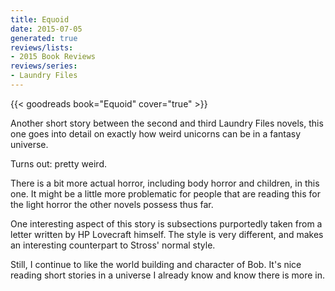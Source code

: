 ```yaml
---
title: Equoid
date: 2015-07-05
generated: true
reviews/lists:
- 2015 Book Reviews
reviews/series:
- Laundry Files
---
```

{{< goodreads book="Equoid" cover="true" >}}

Another short story between the second and third Laundry Files novels, this one goes into detail on exactly how weird unicorns can be in a fantasy universe.  

Turns out: pretty weird.  

<!--more-->

There is a bit more actual horror, including body horror and children, in this one. It might be a little more problematic for people that are reading this for the light horror the other novels possess thus far.  

One interesting aspect of this story is subsections purportedly taken from a letter written by HP Lovecraft himself. The style is very different, and makes an interesting counterpart to Stross' normal style.  

Still, I continue to like the world building and character of Bob. It's nice reading short stories in a universe I already know and know there is more in.


